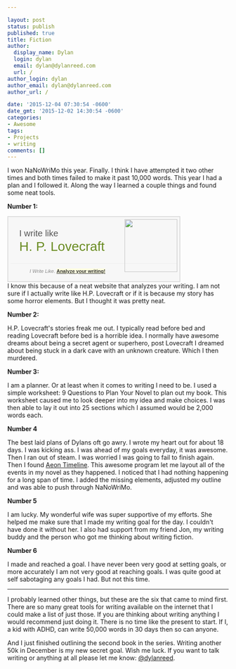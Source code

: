 ```yaml
---

layout: post
status: publish
published: true
title: Fiction
author:
  display_name: Dylan
  login: dylan
  email: dylan@dylanreed.com
  url: /
author_login: dylan
author_email: dylan@dylanreed.com
author_url: /

date: '2015-12-04 07:30:54 -0600'
date_gmt: '2015-12-02 14:30:54 -0600'
categories:
- Awesome
tags:
- Projects
- writing
comments: []
---
```


I won NaNoWriMo this year. Finally. I think I have attempted it two other times and both times failed to make it past 10,000 words. This year I had a plan and I followed it. Along the way I learned a couple things and found some neat tools. 

**Number 1:**
<!-- Begin I Write Like Badge -->
<div style="overflow:auto;border:2px solid #ddd;font:20px/1.2 Arial,sans-serif;width:380px;padding:5px; background:#F7F7F7; color:#555"><img src="//s.iwl.me/w.png" style="float:right" width="120"><div style="padding:20px; border-bottom:1px solid #eee; text-shadow:#fff 0 1px"> I write like<br><a href="http://iwl.me/w/147eabd8" style="font-size:30px;color:#698B22;text-decoration:none">H. P. Lovecraft</a></div><p style="font-size:11px; text-align:center; color:#888"><em>I Write Like</em>. <a href="http://iwl.me" style="color:#333; background:#FFFFE0"><b>Analyze your writing!</b></a></p></div>
<!-- End I Write Like Badge -->
I know this because of a neat website that analyzes your writing. I am not sure if I actually write like H.P. Lovecraft or if it is because my story has some horror elements. But I thought it was pretty neat. 

**Number 2:**

H.P. Lovecraft's stories freak me out. I typically read before bed and reading Lovecraft before bed is a horrible idea. I normally have awesome dreams about being a secret agent or superhero, post Lovecraft I dreamed about being stuck in a dark cave with an unknown creature. Which I then murdered. 

**Number 3:**

I am a planner. Or at least when it comes to writing I need to be. I used a simple worksheet: 9 Questions to Plan Your Novel to plan out my book. This worksheet caused me to look deeper into my idea and make choices. I was then able to lay it out into 25 sections which I assumed would be 2,000 words each. 

**Number 4**

The best laid plans of Dylans oft go awry. I wrote my heart out for about 18 days. I was kicking ass. I was ahead of my goals everyday, it was awesome. Then I ran out of steam. I was worried I was going to fail to finish again. Then I found [Aeon Timeline](http://www.scribblecode.com/). This awesome program let me layout all of the events in my novel as they happened. I noticed that I had nothing happening for a long span of time. I added the missing elements, adjusted my outline and was able to push through NaNoWriMo.

**Number 5**

I am lucky. My wonderful wife was super supportive of my efforts. She helped me make sure that I made my writing goal for the day. I couldn't have done it without her. I also had support from my friend Jon, my writing buddy and the person who got me thinking about writing fiction. 

**Number 6**

I made and reached a goal. I have never been very good at setting goals, or more accurately I am not very good at reaching goals. I was quite good at self sabotaging any goals I had. But not this time. 

---
I probably learned other things, but these are the six that came to mind first. There are so many great tools for writing available on the internet that I could make a list of just those. If you are thinking about writing anything I would recommend just doing it. There is no time like the present to start. If I, a kid with ADHD, can write 50,000 words in 30 days then so can anyone. 

And I just finished outlining the second book in the series. Writing another 50k in December is my new secret goal. Wish me luck. If you want to talk writing or anything at all please let me know: [@dylanreed](http://twitter.com/dylanreed).